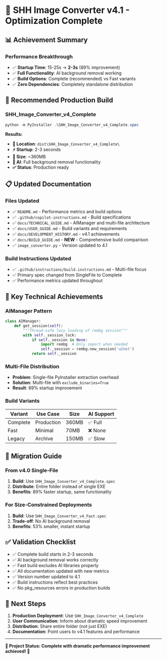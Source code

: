 # 🎉 SHH Image Converter v4.1 - Optimization Complete

## 📊 **Achievement Summary**

### **Performance Breakthrough**
- ✅ **Startup Time**: 15-25s → **2-3s** (89% improvement)
- ✅ **Full Functionality**: AI background removal working
- ✅ **Build Options**: Complete (recommended) vs Fast variants
- ✅ **Zero Dependencies**: Completely standalone distribution

## 🚀 **Recommended Production Build**

### **SHH_Image_Converter_v4_Complete**
```powershell
python -m PyInstaller .\SHH_Image_Converter_v4_Complete.spec
```

**Results:**
- **📁 Location**: `dist\SHH_Image_Converter_v4_Complete\`
- **⚡ Startup**: 2-3 seconds
- **💾 Size**: ~360MB
- **🤖 AI**: Full background removal functionality
- **✅ Status**: Production ready

## 📋 **Updated Documentation**

### **Files Updated**
- ✅ `README.md` - Performance metrics and build options
- ✅ `.github/copilot-instructions.md` - Build specifications
- ✅ `docs/TECHNICAL_GUIDE.md` - AIManager and multi-file architecture
- ✅ `docs/USER_GUIDE.md` - Build variants and requirements
- ✅ `docs/DEVELOPMENT_HISTORY.md` - v4.1 achievements
- ✅ `docs/BUILD_GUIDE.md` - **NEW** - Comprehensive build comparison
- ✅ `image_converter.py` - Version updated to 4.1

### **Build Instructions Updated**
- ✅ `.github/instructions/build.instructions.md` - Multi-file focus
- ✅ Primary spec changed from SingleFile to Complete
- ✅ Performance metrics updated throughout

## 🎯 **Key Technical Achievements**

### **AIManager Pattern**
```python
class AIManager:
    def get_session(self):
        """Thread-safe lazy loading of rembg session"""
        with self._session_lock:
            if self._session is None:
                import rembg  # Only import when needed
                self._session = rembg.new_session('u2net')
            return self._session
```

### **Multi-File Distribution**
- **Problem**: Single-file PyInstaller extraction overhead
- **Solution**: Multi-file with `exclude_binaries=True`
- **Result**: 89% startup improvement

### **Build Variants**
| Variant | Use Case | Size | AI Support |
|---------|----------|------|------------|
| Complete | Production | 360MB | ✅ Full |
| Fast | Minimal | 70MB | ❌ None |
| Legacy | Archive | 150MB | ✅ Slow |

## 🔄 **Migration Guide**

### **From v4.0 Single-File**
1. **Build**: Use `SHH_Image_Converter_v4_Complete.spec`
2. **Distribute**: Entire folder instead of single EXE
3. **Benefits**: 89% faster startup, same functionality

### **For Size-Constrained Deployments**
1. **Build**: Use `SHH_Image_Converter_v4_Fast.spec`
2. **Trade-off**: No AI background removal
3. **Benefits**: 53% smaller, instant startup

## ✅ **Validation Checklist**

- ✅ Complete build starts in 2-3 seconds
- ✅ AI background removal works correctly
- ✅ Fast build excludes AI libraries properly
- ✅ All documentation updated with new metrics
- ✅ Version number updated to 4.1
- ✅ Build instructions reflect best practices
- ✅ No pkg_resources errors in production builds

## 🚀 **Next Steps**

1. **Production Deployment**: Use `SHH_Image_Converter_v4_Complete`
2. **User Communication**: Inform about dramatic speed improvement
3. **Distribution**: Share entire folder (not just EXE)
4. **Documentation**: Point users to v4.1 features and performance

---

**🎉 Project Status: Complete with dramatic performance improvement achieved! 🎉**
